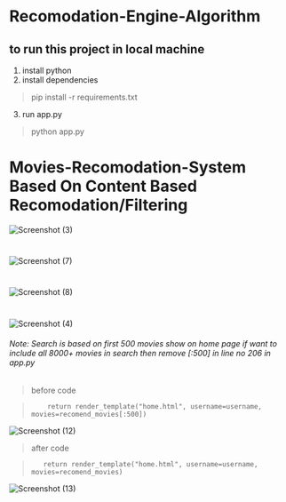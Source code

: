 # Recomodation-Engine-Algorithm


## to run this project in local machine

1. install python
2. install dependencies
> pip install -r requirements.txt
3. run app.py
> python app.py



# Movies-Recomodation-System Based On Content Based Recomodation/Filtering
![Screenshot (3)](https://user-images.githubusercontent.com/76725762/170815498-45a7c711-8e3b-4ab8-a07f-18fa2a251f1e.png)

#

![Screenshot (7)](https://user-images.githubusercontent.com/76725762/170815933-9a0aa00a-ef0f-4bf3-9f70-0f5f4fc385b2.png)

#

![Screenshot (8)](https://user-images.githubusercontent.com/76725762/170815942-993afea1-2140-4a24-ac9c-42004b18b99d.png)

#

![Screenshot (4)](https://user-images.githubusercontent.com/76725762/170815511-be0b5c55-e9aa-44c3-931b-7fb4b04fc152.png)



###### Note: Search is based on first 500 movies show on home page if want to include all 8000+ movies in search then remove [:500] in line no 206 in app.py
> before code 


>         return render_template("home.html", username=username, movies=recomend_movies[:500])


![Screenshot (12)](https://user-images.githubusercontent.com/76725762/170856383-19d1a46b-2444-4c64-97af-4a59795e9ac6.png)

 
>after code


>        return render_template("home.html", username=username, movies=recomend_movies)


![Screenshot (13)](https://user-images.githubusercontent.com/76725762/170856388-162aebfd-bbf5-47e2-9bca-ec54db0137ed.png)

